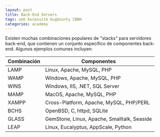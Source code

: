```yaml
---
layout: post
title: Back-End Servers
tags: web burpsuite bugbounty CBBH
categories: academy 
---
```


Existen muchas combinaciones populares de "stacks" para servidores back-end, que contienen un conjunto específico de componentes back-end. Algunos ejemplos comunes incluyen:

| Combinación | Componentes |
|-------------|-------------|
| LAMP | Linux, Apache, MySQL, PHP |
| WAMP | Windows, Apache, MySQL, PHP |
| WINS | Windows, IIS, .NET, SQL Server |
| MAMP | MacOS, Apache, MySQL, PHP |
| XAMPP | Cross-Platform, Apache, MySQL, PHP/PERL |
| BCHS | OpenBSD, C, httpd, SQLite|
| GLASS | GemStone, Linux, Apache, Smalltalk, Seaside |
| LEAP | Linux, Eucalyptus, AppScale, Python |
